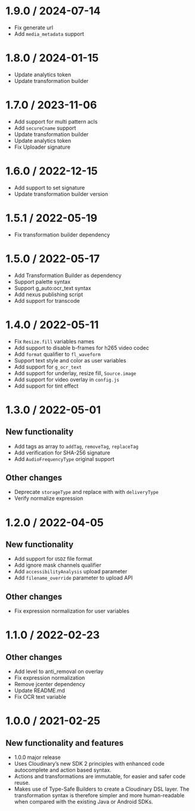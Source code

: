 1.9.0 / 2024-07-14
==================

* Fix generate url 
* Add `media_metadata` support

1.8.0 / 2024-01-15
================

* Update analytics token
* Update transformation builder

1.7.0 / 2023-11-06
===============

* Add support for multi pattern acls
* Add `secureCname` support
* Update transformation builder
* Update analytics token
* Fix Uploader signature

1.6.0 / 2022-12-15
==================

* Add support to set signature
* Update transformation builder version

1.5.1 / 2022-05-19
==================

* Fix transformation builder dependency

1.5.0 / 2022-05-17
==================

* Add Transformation Builder as dependency
* Support palette syntax
* Support g_auto:ocr_text syntax
* Add nexus publishing script
* Add support for transcode


1.4.0 / 2022-05-11
==================

  * Fix `Resize.fill` variables names
  * Add support to disable b-frames for h265 video codec
  * Add `format` qualifier to `fl_waveform`
  * Support text style and color as user variables
  * Add support for `g_ocr_text`
  * Add support for underlay, resize fill, `Source.image`
  * Add support for video overlay in `config.js`
  * Add support for tint effect

1.3.0 / 2022-05-01
==================

New functionality
-----------------
  * Add tags as array to `addTag`, `removeTag`, `replaceTag`
  * Add verification for SHA-256 signature
  * Add `AudioFrequencyType` original support

Other changes
-------------
  * Deprecate `storageType` and replace with with `deliveryType`
  * Verify normalize expression

1.2.0 / 2022-04-05
==================

New functionality
-----------------
  * Add support for `USDZ` file format
  * Add ignore mask channels qualifier
  * Add `accessibilityAnalysis` upload parameter
  * Add `filename_override` parameter to upload API

Other changes
-------------
  * Fix expression normalization for user variables

1.1.0 / 2022-02-23
==================

Other changes
-------------
  * Add level to anti_removal on overlay
  * Fix expression normalization
  * Remove jcenter dependency
  * Update README.md
  * Fix OCR text variable

1.0.0 / 2021-02-25
==================

New functionality and features
------------------------------
 * 1.0.0 major release
 * Uses Cloudinary’s new SDK 2 principles with enhanced code autocomplete and action based syntax.
 * Actions and transformations are immutable, for easier and safer code reuse.
 * Makes use of Type-Safe Builders to create a Cloudinary DSL layer. The transformation syntax is therefore simpler and more human-readable when compared with the existing Java or Android SDKs.
